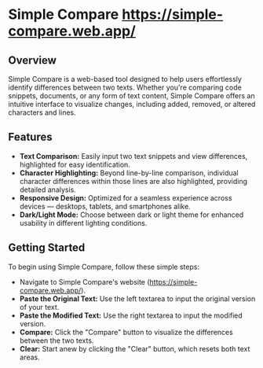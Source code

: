 # Simple Compare https://simple-compare.web.app/

## Overview

Simple Compare is a web-based tool designed to help users effortlessly identify differences between two texts. Whether you're comparing code snippets, documents, or any form of text content, Simple Compare offers an intuitive interface to visualize changes, including added, removed, or altered characters and lines.

## Features

- **Text Comparison:** Easily input two text snippets and view differences, highlighted for easy identification.
- **Character Highlighting:** Beyond line-by-line comparison, individual character differences within those lines are also highlighted, providing detailed analysis.
- **Responsive Design:** Optimized for a seamless experience across devices — desktops, tablets, and smartphones alike.
- **Dark/Light Mode:** Choose between dark or light theme for enhanced usability in different lighting conditions.

## Getting Started

To begin using Simple Compare, follow these simple steps:

- Navigate to Simple Compare's website (https://simple-compare.web.app/).
- **Paste the Original Text:** Use the left textarea to input the original version of your text.
- **Paste the Modified Text:** Use the right textarea to input the modified version.
- **Compare:** Click the "Compare" button to visualize the differences between the two texts.
- **Clear:** Start anew by clicking the "Clear" button, which resets both text areas.
